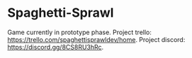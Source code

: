 # Spaghetti-Sprawl
 Game currently in prototype phase.
  Project trello: https://trello.com/spaghettisprawldev/home.
  Project discord: https://discord.gg/8CS8RU3hRc.
